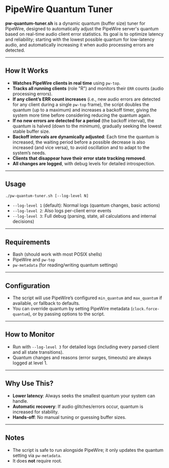 # PipeWire Quantum Tuner

**pw-quantum-tuner.sh** is a dynamic quantum (buffer size) tuner for PipeWire, designed to automatically adjust the PipeWire server's quantum based on real-time audio client error statistics. Its goal is to optimize latency and reliability; starting with the lowest possible quantum for low-latency audio, and automatically increasing it when audio processing errors are detected.

---

## How It Works

- **Watches PipeWire clients in real time** using `pw-top`.
- **Tracks all running clients** (role "R") and monitors their `ERR` counts (audio processing errors).
- **If any client’s ERR count increases** (i.e., new audio errors are detected for any client during a single `pw-top` frame), the script doubles the quantum (up to a maximum) and increases a backoff timer, giving the system more time before considering reducing the quantum again.
- **If no new errors are detected for a period** (the backoff interval), the quantum is halved (down to the minimum), gradually seeking the lowest stable buffer size.
- **Backoff intervals are dynamically adjusted**: Each time the quantum is increased, the waiting period before a possible decrease is also increased (and vice versa), to avoid oscillation and to adapt to the system’s needs.
- **Clients that disappear have their error state tracking removed**.
- **All changes are logged**, with debug levels for detailed introspection.

---

## Usage

```bash
./pw-quantum-tuner.sh [--log-level N]
```
- `--log-level 1` (default): Normal logs (quantum changes, basic actions)
- `--log-level 2`: Also logs per-client error events
- `--log-level 3`: Full debug (parsing, state, all calculations and internal decisions)

---

## Requirements

- Bash (should work with most POSIX shells)
- PipeWire and `pw-top`
- `pw-metadata` (for reading/writing quantum settings)

---

## Configuration

- The script will use PipeWire’s configured `min_quantum` and `max_quantum` if available, or fallback to defaults.
- You can override quantum by setting PipeWire metadata (`clock.force-quantum`), or by passing options to the script.

---

## How to Monitor

- Run with `--log-level 3` for detailed logs (including every parsed client and all state transitions).
- Quantum changes and reasons (error surges, timeouts) are always logged at level 1.

---

## Why Use This?

- **Lower latency**: Always seeks the smallest quantum your system can handle.
- **Automatic recovery**: If audio glitches/errors occur, quantum is increased for stability.
- **Hands-off**: No manual tuning or guessing buffer sizes.

---

## Notes

- The script is safe to run alongside PipeWire; it only updates the quantum setting via `pw-metadata`.
- It does **not** require root.

